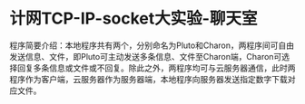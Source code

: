 # 计网TCP-IP-socket大实验-聊天室

程序简要介绍：本地程序共有两个，分别命名为Pluto和Charon，两程序间可自由发送信息、文件，即Pluto可主动发送多条信息、文件至Charon端，Charon可选择回复多条信息或文件或不回复。除此之外，两程序均可与云服务器通信，此时两程序作为客户端，云服务器作为服务器端，本地程序向服务器发送指定数字下载对应文件。
